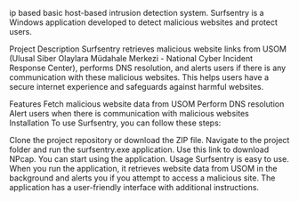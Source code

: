 ip based basic host-based intrusion detection system.
Surfsentry is a Windows application developed to detect malicious websites and protect users.

Project Description
Surfsentry retrieves malicious website links from USOM (Ulusal Siber Olaylara Müdahale Merkezi - National Cyber Incident Response Center), performs DNS resolution, and alerts users if there is any communication with these malicious websites. This helps users have a secure internet experience and safeguards against harmful websites.

Features
Fetch malicious website data from USOM
Perform DNS resolution
Alert users when there is communication with malicious websites
Installation
To use Surfsentry, you can follow these steps:

Clone the project repository or download the ZIP file.
Navigate to the project folder and run the surfsentry.exe application.
Use this link to download NPcap.
You can start using the application.
Usage
Surfsentry is easy to use. When you run the application, it retrieves website data from USOM in the background and alerts you if you attempt to access a malicious site. The application has a user-friendly interface with additional instructions.
